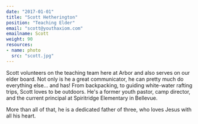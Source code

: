 ```yaml
---
date: "2017-01-01"
title: "Scott Hetherington"
position: "Teaching Elder"
email: "scott@youthaxiom.com"
emailname: Scott
weight: 90
resources:
- name: photo
  src: "scott.jpg"
---
```


Scott volunteers on the teaching team here at Arbor and also serves on our elder board. Not only is he a great communicator, he can pretty much do everything else... and has! From backpacking, to guiding white-water rafting trips, Scott loves to be outdoors. He's a former youth pastor, camp director, and the current principal at Spiritridge Elementary in Bellevue. 

More than all of that, he is a dedicated father of three, who loves Jesus with all his heart. 
